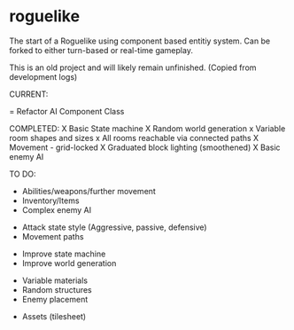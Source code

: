 # roguelike
The start of a Roguelike using component based entitiy system. 
Can be forked to either turn-based or real-time gameplay.

This is an old project and will likely remain unfinished.
(Copied from development logs)

CURRENT:

 = Refactor AI Component Class

COMPLETED:
 X Basic State machine
 X Random world generation
  x Variable room shapes and sizes
  x All rooms reachable via connected paths
 X Movement - grid-locked
 X Graduated block lighting (smoothened)
 X Basic enemy AI

TO DO:
 + Abilities/weapons/further movement
 + Inventory/Items
 + Complex enemy AI
  - Attack state style (Aggressive, passive, defensive)
  - Movement paths
 + Improve state machine
 + Improve world generation
  - Variable materials
  - Random structures
  - Enemy placement
 + Assets (tilesheet)
